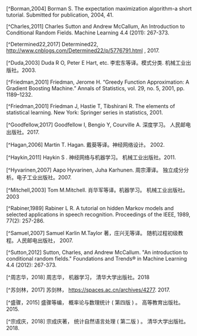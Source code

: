 
[^Borman,2004] Borman S. The expectation maximization algorithm-a short tutorial. Submitted for publication, 2004, 41.

[^Charles,2011] Charles Sutton and Andrew McCallum, An Introduction to Conditional Random Fields. Machine Learning 4.4 (2011): 267-373.

[^Determined22,2017] Determined22, <http://www.cnblogs.com/Determined22/p/5776791.html> , 2017.

[^Duda,2003] Duda R O, Peter E Hart, etc. 李宏东等译。模式分类. 机械工业出版社。2003.

[^Friedman,2001] Friedman, Jerome H. “Greedy Function Approximation: A Gradient Boosting Machine.” Annals of Statistics, vol. 29, no. 5, 2001, pp. 1189–1232.

[^Friedman,2001] Friedman J, Hastie T, Tibshirani R. The elements of statistical learning. New York: Springer series in statistics, 2001.

[^Goodfellow,2017] Goodfellow I, Bengio Y, Courville A. 深度学习。 人民邮电出版社。2017.

[^Hagan,2006] Martin T. Hagan. 戴葵等译。神经网络设计。 2002.

[^Haykin,2011] Haykin S . 神经网络与机器学习。 机械工业出版社。2011.

[^Hyvarinen,2007] Aapo Hyvarinen, Juha Karhunen. 周宗潭译。 独立成分分析。电子工业出版社。2007.

[^Mitchell,2003] Tom M.Mitchell. 肖华军等译。机器学习。 机械工业出版社。2003

[^Rabiner,1989] Rabiner L R. A tutorial on hidden Markov models and selected applications in speech recognition. Proceedings of the IEEE, 1989, 77(2): 257-286.

[^Samuel,2007] Samuel Karlin M.Taylor 著，庄兴无等译。 随机过程初级教程。人民邮电出版社， 2007.

[^Sutton,2012] Sutton, Charles, and Andrew McCallum. "An introduction to conditional random fields." Foundations and Trends® in Machine Learning 4.4 (2012): 267-373.

[^周志华，2018] 周志华， 机器学习， 清华大学出版社。2018

[^苏剑林，2017] 苏剑林， <https://spaces.ac.cn/archives/4277>. 2017.

[^盛骤，2015] 盛骤等编， 概率论与数理统计 ( 第四版 ) 。 高等教育出版社。 2015.

[^宗成庆，2018] 宗成庆著， 统计自然语言处理 ( 第二版 ) 。 清华大学出版社。 2018.

